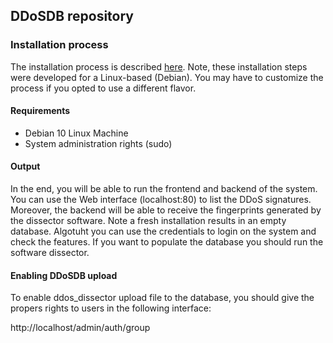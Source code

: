 
## DDoSDB repository
### Installation process

The installation process is described [here](https://github.com/ddos-clearing-house/ddosdb/blob/master/deployment.md). Note, these installation steps were developed for a Linux-based (Debian). You may have to customize the process if you opted to use a different flavor. 

#### Requirements
 - Debian 10 Linux Machine
 - System administration rights (sudo)

#### Output
In the end, you will be able to run the frontend and backend of the system. You can use the Web interface (localhost:80) to list the DDoS signatures. Moreover, the backend will be able to receive the fingerprints generated by the dissector software. Note a fresh installation results in an empty database. Algotuht you can use the credentials to login on the system and check the features. If you want to populate the database you should run the software dissector.


#### Enabling DDoSDB upload

To enable ddos_dissector upload file to the database, you should give the propers rights to users in the following interface:

http://localhost/admin/auth/group
 
